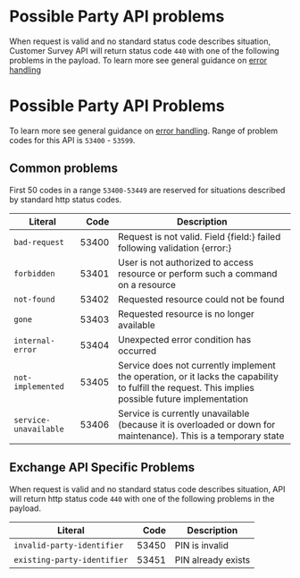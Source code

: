 Possible Party API problems
=================

When request is valid and no standard status code describes situation, Customer Survey API will return status code `440` with one of the following problems in the payload.
To learn more see general guidance on [error handling](common-getstarted.html#error-handling)

Possible Party API Problems
=================

To learn more see general guidance on [error handling](common-getstarted.html#error-handling).
Range of problem codes for this API is `53400` - `53599`.

Common problems
---------------

First 50 codes in a range `53400-53449` are reserved for situations described by standard http status codes.

Literal |  Code | Description                                          
------------------------------------ | -----:| ---------------------------------------------------  
`bad-request`                      | 53400 | Request is not valid. Field {field:} failed following validation {error:}
`forbidden`                        | 53401 | User is not authorized to access resource or perform such a command on a resource
`not-found`                        | 53402 | Requested resource could not be found
`gone`                             | 53403 | Requested resource is no longer available
`internal-error`                   | 53404 | Unexpected error condition has occurred
`not-implemented`                  | 53405 | Service does not currently implement the operation, or it lacks the capability to fulfill the request. This implies possible future implementation
`service-unavailable`              | 53406 | Service is currently unavailable (because it is overloaded or down for maintenance). This is a temporary state

Exchange API Specific Problems
---------------

When request is valid and no standard status code describes situation, API will return http status code `440` with one of the following problems in the payload.


Literal 				                      | Code 	 | Description
--------------------------------------|-------:|----------------------------------------
`invalid-party-identifier`	          |53450	 | PIN is invalid
`existing-party-identifier`           |53451   | PIN already exists
